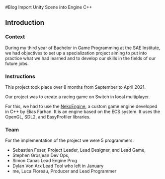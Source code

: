 #Blog Import Unity Scene into Engine C++

## Introduction

### Context

During my third year of Bachelor in Game Programming at the SAE Institute, we had objectives to set up a specialization project aiming to put into practice what we had learned and to develop our skills in the fields of our future jobs.

### Instructions

This project took place over 8 months from September to April 2021.

Our project was to create a racing game on Switch in local multiplayer.

For this, we had to use the [NekoEngine](https://github.com/EliasFarhan/NekoEngine/tree/develop), a custom game engine developed in C++ by Elias Farhan. It is an engine based on the ECS system. It uses the OpenGL, SDL2, and EasyProfiler libraries.

### Team

For the implementation of the project we were 5 programmers: 
- Sebastien Feser, Project Leader, Lead Designer, and Lead Game, 
- Stephen Grosjean Dev Ops, 
- Simon Canas Lead Engine Prog 
- Dylan Von Arx Lead Tool who left in January
- me, Luca Floreau, Producer and Lead Programmer
